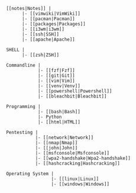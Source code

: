 
        [[notes|Notes]] |
              |- [[vimwiki|VimWiki]]
              |- [[pacman|Pacman]]
              |- [[packages|Packages]]
              |- [[i3wm|i3wm]]
              |- [[ssh|SSH]]
              |- [[apache|Apache]]
              
        SHELL |
              |- [[zsh|ZSH]]
              
        Commandline |
                    |- [[fzf|Fzf]]
                    |- [[git|Git]]
                    |- [[vim|Vim]]
                    |- [[venv|Venv]]
                    |- [[powershell|Powershell]]
                    |- [[bleachbit|Bleachbit]]
                    
        Programming |
                    |- [[bash|Bash]]
                    |- Python
                    |- [[html|HTML]]
                    
        Pentesting |
                   |- [[network|Network]]
                   |- [[nmap|Nmap]]
                   |- [[john|John]]
                   |- [[msfconsole|Msfconsole]]
                   |- [[wpa2-handshake|Wpa2-handshake]]
                   |- [[hashcracking|Hashcracking]]
                   
        Operating System |
                         |- [[linux|Linux]]
                         |- [[windows|Windows]]
                         
